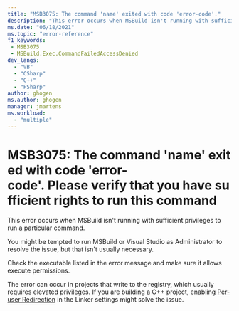 ```yaml
---
title: "MSB3075: The command 'name' exited with code 'error-code'."
description: "This error occurs when MSBuild isn't running with sufficient privileges to run a particular command."
ms.date: "06/18/2021"
ms.topic: "error-reference"
f1_keywords:
 - MSB3075
 - MSBuild.Exec.CommandFailedAccessDenied
dev_langs:
  - "VB"
  - "CSharp"
  - "C++"
  - "FSharp"
author: ghogen
ms.author: ghogen
manager: jmartens
ms.workload:
  - "multiple"
---
```

# MSB3075: The command 'name' exited with code 'error-code'. Please verify that you have sufficient rights to run this command

This error occurs when MSBuild isn't running with sufficient privileges to run a particular command.

You might be tempted to run MSBuild or Visual Studio as Administrator to resolve the issue, but that isn't usually necessary.

Check the executable listed in the error message and make sure it allows execute permissions.

The error can occur in projects that write to the registry, which usually requires elevated privileges. If you are building a C++ project, enabling [Per-user Redirection](/cpp/build/reference/linker-property-pages#per-user-redirection) in the Linker settings might solve the issue.
